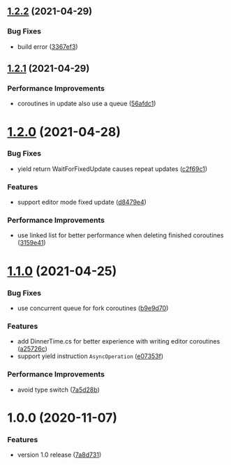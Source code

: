 ## [1.2.2](https://github.com/SUSTech-CANStudio/DinnerCoroutine/compare/v1.2.1...v1.2.2) (2021-04-29)


### Bug Fixes

* build error ([3367ef3](https://github.com/SUSTech-CANStudio/DinnerCoroutine/commit/3367ef3058f485ad353cb047d991d374948f790b))

## [1.2.1](https://github.com/SUSTech-CANStudio/DinnerCoroutine/compare/v1.2.0...v1.2.1) (2021-04-29)


### Performance Improvements

* coroutines in update also use a queue ([56afdc1](https://github.com/SUSTech-CANStudio/DinnerCoroutine/commit/56afdc146be6214d0c04e2579b29d22c626b5730))

# [1.2.0](https://github.com/SUSTech-CANStudio/DinnerCoroutine/compare/v1.1.0...v1.2.0) (2021-04-28)


### Bug Fixes

* yield return WaitForFixedUpdate causes repeat updates ([c2f69c1](https://github.com/SUSTech-CANStudio/DinnerCoroutine/commit/c2f69c1fcc1300cd7fc79dc7368a87eacc329188))


### Features

* support editor mode fixed update ([d8479e4](https://github.com/SUSTech-CANStudio/DinnerCoroutine/commit/d8479e479e9358c0dc549360c405f70e9546f6fc))


### Performance Improvements

* use linked list for better performance when deleting finished coroutines ([3159e41](https://github.com/SUSTech-CANStudio/DinnerCoroutine/commit/3159e41181d8c90daf0f519386d2f1a7ea19d95a))

# [1.1.0](https://github.com/SUSTech-CANStudio/DinnerCoroutine/compare/v1.0.0...v1.1.0) (2021-04-25)


### Bug Fixes

* use concurrent queue for fork coroutines ([b9e9d70](https://github.com/SUSTech-CANStudio/DinnerCoroutine/commit/b9e9d708294c00360845238c16c8a52dcbe2a46f))


### Features

* add DinnerTime.cs for better experience with writing editor coroutines ([a25726c](https://github.com/SUSTech-CANStudio/DinnerCoroutine/commit/a25726cd782e6738a34620db366ffde83a7571be))
* support yield instruction `AsyncOperation` ([e07353f](https://github.com/SUSTech-CANStudio/DinnerCoroutine/commit/e07353f87f67a829a02846b4dd780c09c7c9894a))


### Performance Improvements

* avoid type switch ([7a5d28b](https://github.com/SUSTech-CANStudio/DinnerCoroutine/commit/7a5d28b3d88603078deb935bef568c88df44a5e3))

# 1.0.0 (2020-11-07)


### Features

* version 1.0 release ([7a8d731](https://github.com/SUSTech-CANStudio/DinnerCoroutine/commit/7a8d731bca2f7127b14709c927be386cff432419))
